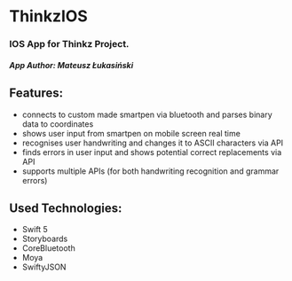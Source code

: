 # ThinkzIOS

### IOS App for Thinkz Project.

##### App Author: Mateusz Łukasiński

## Features:
* connects to custom made smartpen via bluetooth and parses binary data to coordinates
* shows user input from smartpen on mobile screen real time
* recognises user handwriting and changes it to ASCII characters via API 
* finds errors in user input and shows potential correct replacements via API
* supports multiple APIs (for both handwriting recognition and grammar errors)

## Used Technologies:
* Swift 5
* Storyboards
* CoreBluetooth
* Moya
* SwiftyJSON

